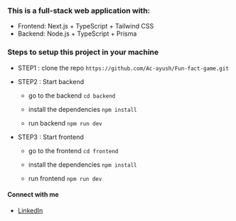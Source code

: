 ### This is a full-stack web application with:
- Frontend: Next.js + TypeScript + Tailwind CSS
- Backend: Node.js + TypeScript + Prisma

### Steps to setup this project in your machine

- STEP1 : clone the repo `https://github.com/Ac-ayush/Fun-fact-game.git`

- STEP2 : Start backend 
   - go to the backend
   `cd backend`

   - install the dependencies
   `npm install`

   - run backend
   `npm run dev`

- STEP3 : Start frontend 
   - go to the frontend
   `cd frontend`

   - install the dependencies
   `npm install`

   - run frontend
   `npm run dev`


#### Connect with me
- [LinkedIn](https://www.linkedin.com/in/chouhan-ayush/)
